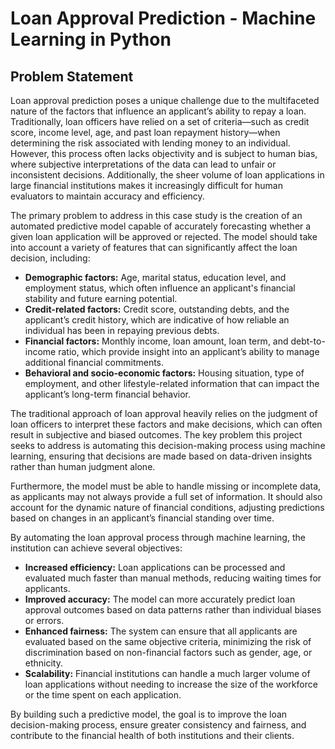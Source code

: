 # Loan Approval Prediction - Machine Learning in Python

## Problem Statement
Loan approval prediction poses a unique challenge due to the multifaceted nature of the factors that influence an applicant’s ability to repay a loan. Traditionally, loan officers have relied on a set of criteria—such as credit score, income level, age, and past loan repayment history—when determining the risk associated with lending money to an individual. However, this process often lacks objectivity and is subject to human bias, where subjective interpretations of the data can lead to unfair or inconsistent decisions. Additionally, the sheer volume of loan applications in large financial institutions makes it increasingly difficult for human evaluators to maintain accuracy and efficiency.

The primary problem to address in this case study is the creation of an automated predictive model capable of accurately forecasting whether a given loan application will be approved or rejected. The model should take into account a variety of features that can significantly affect the loan decision, including:

- **Demographic factors:** Age, marital status, education level, and employment status, which often influence an applicant's financial stability and future earning potential.
- **Credit-related factors:** Credit score, outstanding debts, and the applicant’s credit history, which are indicative of how reliable an individual has been in repaying previous debts.
- **Financial factors:** Monthly income, loan amount, loan term, and debt-to-income ratio, which provide insight into an applicant’s ability to manage additional financial commitments.
- **Behavioral and socio-economic factors:** Housing situation, type of employment, and other lifestyle-related information that can impact the applicant’s long-term financial behavior.
  
The traditional approach of loan approval heavily relies on the judgment of loan officers to interpret these factors and make decisions, which can often result in subjective and biased outcomes. The key problem this project seeks to address is automating this decision-making process using machine learning, ensuring that decisions are made based on data-driven insights rather than human judgment alone.

Furthermore, the model must be able to handle missing or incomplete data, as applicants may not always provide a full set of information. It should also account for the dynamic nature of financial conditions, adjusting predictions based on changes in an applicant’s financial standing over time.

By automating the loan approval process through machine learning, the institution can achieve several objectives:
- **Increased efficiency:** Loan applications can be processed and evaluated much faster than manual methods, reducing waiting times for applicants.
- **Improved accuracy:** The model can more accurately predict loan approval outcomes based on data patterns rather than individual biases or errors.
- **Enhanced fairness:** The system can ensure that all applicants are evaluated based on the same objective criteria, minimizing the risk of discrimination based on non-financial factors such as gender, age, or ethnicity.
- **Scalability:** Financial institutions can handle a much larger volume of loan applications without needing to increase the size of the workforce or the time spent on each application.

By building such a predictive model, the goal is to improve the loan decision-making process, ensure greater consistency and fairness, and contribute to the financial health of both institutions and their clients.
